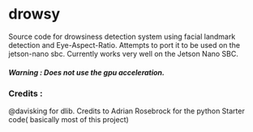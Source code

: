 # drowsy
Source code for drowsiness detection system using facial landmark detection and Eye-Aspect-Ratio. 
Attempts to port it to be used on the jetson-nano sbc.
Currently works very well on the Jetson Nano SBC. 

##### Warning : Does not use the gpu acceleration.



### Credits :
@davisking for dlib.
Credits to Adrian Rosebrock for the python Starter code( basically most of this project)
